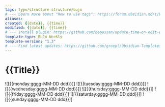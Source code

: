```yaml
---
tags: type/structure structure/bujo
# --- Learn more about "How to use tags": https://forum.obsidian.md/t/how-to-use-tags/
aliases: 
created: {{date}}, {{time}}
modified: {{date}}, {{time}}
# --- Install plugin: https://github.com/beaussan/update-time-on-edit-obsidian
template-type: BuJo Weekly
template-version: "1.3"
# --- Find latest updates: https://github.com/groepl/Obsidian-Templates
---
```


# {{Title}}


![[{{monday:gggg-MM-DD ddd}}]] 
![[{{tuesday:gggg-MM-DD ddd}}]] 
![[{{wednesday:gggg-MM-DD ddd}}]] 
![[{{thursday:gggg-MM-DD ddd}}]] 
![[{{friday:gggg-MM-DD ddd}}]] 
![[{{saturday:gggg-MM-DD ddd}}]]
![[{{sunday:gggg-MM-DD ddd}}]]